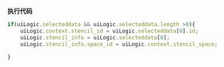 <p class="panel-title"><b>执行代码</b></p>

```javascript
if(uiLogic.selecteddata && uiLogic.selecteddata.length >0){
    uiLogic.context.stencil_id = uiLogic.selecteddata[0].id;
    uiLogic.stencil_info = uiLogic.selecteddata[0];
    uiLogic.stencil_info.space_id = uiLogic.context.stencil_space;

}
```
